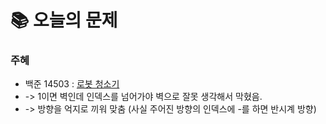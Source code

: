  # 📚 오늘의 문제

### 주혜
- 백준 14503 : [로봇 청소기](https://school.programmers.co.kr/learn/courses/30/lessons/14503)
- -> 1이면 벽인데 인덱스를 넘어가야 벽으로 잘못 생각해서 막혔음.
- -> 방향을 억지로 끼워 맞춤 (사실 주어진 방향의 인덱스에 -를 하면 반시계 방향)

